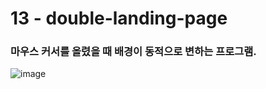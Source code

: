<h1>13 - double-landing-page</h1>

<h3>마우스 커서를 올렸을 때 배경이 동적으로 변하는 프로그램.</h3>

![image](https://github.com/Yuika12321/2024_get_a_job/assets/131143940/61987ac5-6303-4fb0-8c60-8d41395d359d)
